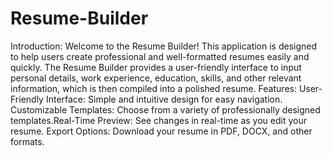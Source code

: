 # Resume-Builder
Introduction:
    Welcome to the Resume Builder! This application is designed to help users create professional and well-formatted resumes easily and quickly. The Resume Builder provides a user-friendly interface to input personal details, work experience, education, skills, and other relevant information, which is then compiled into a polished resume.
Features:
    User-Friendly Interface: Simple and intuitive design for easy navigation.
    Customizable Templates: Choose from a variety of professionally designed templates.Real-Time Preview: See changes in real-time as you edit your resume.
    Export Options: Download your resume in PDF, DOCX, and other formats.
